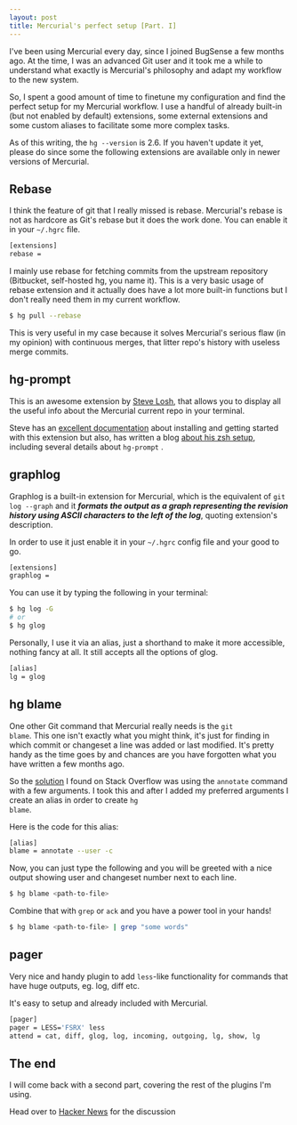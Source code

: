 ```yaml
---
layout: post
title: Mercurial's perfect setup [Part. I]
---
```


I've been using Mercurial every day, since I joined BugSense a few
months ago. At the time, I was an advanced Git user and it took me a
while to understand what exactly is Mercurial's philosophy and adapt my
workflow to the new system.

So, I spent a good amount of time to finetune my configuration and find the perfect setup for my Mercurial
workflow. I use a handful of already built-in (but not enabled by default) extensions, some external extensions and some custom aliases to
facilitate some more complex tasks.

As of this writing, the <code>hg \-\-version</code> is 2.6. If you haven't update it yet,
please do since some the following extensions are available only in
newer versions of Mercurial.

## Rebase
I think the feature of git that I really missed is
rebase. Mercurial's rebase is not as hardcore as Git's rebase but it
does the work done. You can enable it in your <code>~/.hgrc</code> file.
```bash
[extensions]
rebase = 
```
 I mainly use rebase for fetching commits from the
upstream repository (Bitbucket, self-hosted hg, you name it). This is a very basic
usage of rebase extension and it actually does have a lot more built-in functions but I don't really need them in my current workflow.
```bash
$ hg pull --rebase
```

This is very useful in my case because it solves
Mercurial's serious flaw (in my opinion) with continuous merges, that
litter repo's history with useless merge commits.

## hg-prompt
This is an awesome extension by [Steve Losh](http://stevelosh.com/), that allows
you to display all the useful info about the Mercurial current repo in your
terminal.

Steve has an [excellent documentation](http://sjl.bitbucket.org/hg-prompt/) about installing and getting started with this extension but also, has written a blog [about his
zsh setup](http://stevelosh.com/blog/2010/02/my-extravagant-zsh-prompt/#mercurial-repository-information), including several details about <code>hg-prompt</code> .

## graphlog
Graphlog is a built-in extension for Mercurial, which is the equivalent of
<code>git log \-\-graph</code> and it ***formats the output as a graph representing the revision history using ASCII characters to the left of the log***, quoting extension's description.

In order to use it just enable it in your <code>~/.hgrc</code> config
file and your good to go. 
```bash
[extensions]
graphlog =
```
You can use it by typing the following in your
terminal:
```bash
$ hg log -G
# or
$ hg glog
```
Personally, I use it via an alias, just a shorthand to make it more accessible,
nothing fancy at all. It still accepts all the options of glog.
```bash
[alias]
lg = glog
```

## hg blame
One other Git command that Mercurial really needs is the <code>git
blame</code>. This one isn't exactly what you might think, it's just for
finding in which commit or changeset a line was added or last modified.
It's pretty handy as the time goes by and chances are you have forgotten
what you have written a few months ago.

So the [solution](http://stackoverflow.com/questions/2228188/finding-the-author-of-a-line-of-code-in-mercurial) I found on Stack Overflow was using the <code>annotate</code> command with a few arguments. I took this and after I added my preferred arguments I create an alias in order to create <code>hg blame</code>.

Here is the code for this alias:
```bash
[alias]
blame = annotate --user -c
```
Now, you can just type the following and you will
be greeted with a nice output showing user and changeset number next to
each line.

```bash
$ hg blame <path-to-file>
```

Combine that with <code>grep</code> or <code>ack</code> and you have a
power tool in your hands!

```bash
$ hg blame <path-to-file> | grep "some words"
``` 

## pager
Very nice and handy plugin to add <code>less</code>-like functionality for commands that have huge outputs, eg. log, diff etc.

It's easy to setup and already included with Mercurial.
```bash
[pager]
pager = LESS='FSRX' less
attend = cat, diff, glog, log, incoming, outgoing, lg, show, lg
```

## The end
I will come back with a second part, covering the rest of the plugins I'm using.

Head over to [Hacker News](https://news.ycombinator.com/item?id=6319979) for the discussion

